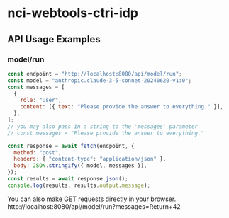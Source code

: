 # nci-webtools-ctri-idp

## API Usage Examples

### model/run

```js
const endpoint = "http://localhost:8080/api/model/run";
const model = "anthropic.claude-3-5-sonnet-20240620-v1:0";
const messages = [
  {
    role: "user",
    content: [{ text: "Please provide the answer to everything." }],
  },
];
// you may also pass in a string to the 'messages' parameter
// const messages = "Please provide the answer to everything."

const response = await fetch(endpoint, {
  method: "post",
  headers: { "content-type": "application/json" },
  body: JSON.stringify({ model, messages }),
});
const results = await response.json();
console.log(results, results.output.message);
```

You can also make GET requests directly in your browser. 
http://localhost:8080/api/model/run?messages=Return+42